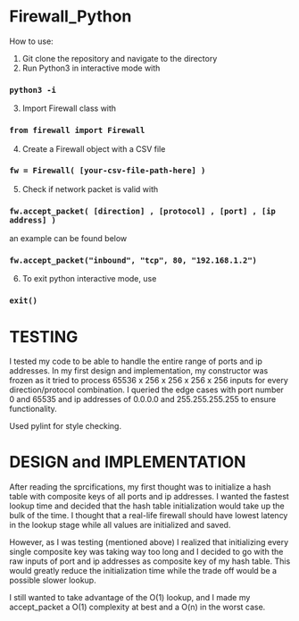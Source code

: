 # Firewall_Python

How to use:
1) Git clone the repository and navigate to the directory
2) Run Python3 in interactive mode with 
### `python3 -i`
3) Import Firewall class with
### `from firewall import Firewall`
4) Create a Firewall object with a CSV file
### `fw = Firewall( [your-csv-file-path-here] )`
5) Check if network packet is valid with
### `fw.accept_packet( [direction] , [protocol] , [port] , [ip address] )`
an example can be found below
### `fw.accept_packet("inbound", "tcp", 80, "192.168.1.2")`
6) To exit python interactive mode, use
### `exit()`


# TESTING

I tested my code to be able to handle the entire range of ports and ip addresses. In my first design and implementation, my constructor was frozen as it tried to process 65536 x 256 x 256 x 256 x 256 inputs for every direction/protocol combination. I queried the edge cases with port number 0 and 65535 and ip addresses of 0.0.0.0 and 255.255.255.255 to ensure functionality.

Used pylint for style checking.

# DESIGN and IMPLEMENTATION

After reading the sprcifications, my first thought was to initialize a hash table with composite keys of all ports and ip addresses. I wanted the fastest lookup time and decided that the hash table initialization would take up the bulk of the time. I thought that a real-life firewall should have lowest latency in the lookup stage while all values are initialized and saved.

However, as I was testing (mentioned above) I realized that initializing every single composite key was taking way too long and I decided to go with the raw inputs of port and ip addresses as composite key of my hash table. This would greatly reduce the initialization time while the trade off would be a possible slower lookup.

I still wanted to take advantage of the O(1) lookup, and I made my accept_packet a O(1) complexity at best and a O(n) in the worst case.
